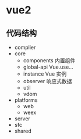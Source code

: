 # vue2

## 代码结构

- complier
- core
  - components  内置组件
  - global-api  Vue.use...
  - instance    Vue 实例
  - observer    响应式数据
  - util
  - vdom
- platforms
  - web
  - weex
- server
- sfc
- shared
